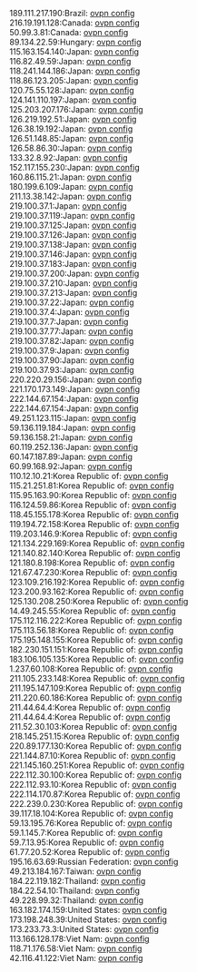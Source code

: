 189.111.217.190:Brazil: [ovpn config](vpn/189_111_217_190.ovpn)  
216.19.191.128:Canada: [ovpn config](vpn/216_19_191_128.ovpn)  
50.99.3.81:Canada: [ovpn config](vpn/50_99_3_81.ovpn)  
89.134.22.59:Hungary: [ovpn config](vpn/89_134_22_59.ovpn)  
115.163.154.140:Japan: [ovpn config](vpn/115_163_154_140.ovpn)  
116.82.49.59:Japan: [ovpn config](vpn/116_82_49_59.ovpn)  
118.241.144.186:Japan: [ovpn config](vpn/118_241_144_186.ovpn)  
118.86.123.205:Japan: [ovpn config](vpn/118_86_123_205.ovpn)  
120.75.55.128:Japan: [ovpn config](vpn/120_75_55_128.ovpn)  
124.141.110.197:Japan: [ovpn config](vpn/124_141_110_197.ovpn)  
125.203.207.176:Japan: [ovpn config](vpn/125_203_207_176.ovpn)  
126.219.192.51:Japan: [ovpn config](vpn/126_219_192_51.ovpn)  
126.38.19.192:Japan: [ovpn config](vpn/126_38_19_192.ovpn)  
126.51.148.85:Japan: [ovpn config](vpn/126_51_148_85.ovpn)  
126.58.86.30:Japan: [ovpn config](vpn/126_58_86_30.ovpn)  
133.32.8.92:Japan: [ovpn config](vpn/133_32_8_92.ovpn)  
152.117.155.230:Japan: [ovpn config](vpn/152_117_155_230.ovpn)  
160.86.115.21:Japan: [ovpn config](vpn/160_86_115_21.ovpn)  
180.199.6.109:Japan: [ovpn config](vpn/180_199_6_109.ovpn)  
211.13.38.142:Japan: [ovpn config](vpn/211_13_38_142.ovpn)  
219.100.37.1:Japan: [ovpn config](vpn/219_100_37_1.ovpn)  
219.100.37.119:Japan: [ovpn config](vpn/219_100_37_119.ovpn)  
219.100.37.125:Japan: [ovpn config](vpn/219_100_37_125.ovpn)  
219.100.37.126:Japan: [ovpn config](vpn/219_100_37_126.ovpn)  
219.100.37.138:Japan: [ovpn config](vpn/219_100_37_138.ovpn)  
219.100.37.146:Japan: [ovpn config](vpn/219_100_37_146.ovpn)  
219.100.37.183:Japan: [ovpn config](vpn/219_100_37_183.ovpn)  
219.100.37.200:Japan: [ovpn config](vpn/219_100_37_200.ovpn)  
219.100.37.210:Japan: [ovpn config](vpn/219_100_37_210.ovpn)  
219.100.37.213:Japan: [ovpn config](vpn/219_100_37_213.ovpn)  
219.100.37.22:Japan: [ovpn config](vpn/219_100_37_22.ovpn)  
219.100.37.4:Japan: [ovpn config](vpn/219_100_37_4.ovpn)  
219.100.37.7:Japan: [ovpn config](vpn/219_100_37_7.ovpn)  
219.100.37.77:Japan: [ovpn config](vpn/219_100_37_77.ovpn)  
219.100.37.82:Japan: [ovpn config](vpn/219_100_37_82.ovpn)  
219.100.37.9:Japan: [ovpn config](vpn/219_100_37_9.ovpn)  
219.100.37.90:Japan: [ovpn config](vpn/219_100_37_90.ovpn)  
219.100.37.93:Japan: [ovpn config](vpn/219_100_37_93.ovpn)  
220.220.29.156:Japan: [ovpn config](vpn/220_220_29_156.ovpn)  
221.170.173.149:Japan: [ovpn config](vpn/221_170_173_149.ovpn)  
222.144.67.154:Japan: [ovpn config](vpn/222_144_67_154.ovpn)  
222.144.67.154:Japan: [ovpn config](vpn/222_144_67_154.ovpn)  
49.251.123.115:Japan: [ovpn config](vpn/49_251_123_115.ovpn)  
59.136.119.184:Japan: [ovpn config](vpn/59_136_119_184.ovpn)  
59.136.158.21:Japan: [ovpn config](vpn/59_136_158_21.ovpn)  
60.119.252.136:Japan: [ovpn config](vpn/60_119_252_136.ovpn)  
60.147.187.89:Japan: [ovpn config](vpn/60_147_187_89.ovpn)  
60.99.168.92:Japan: [ovpn config](vpn/60_99_168_92.ovpn)  
110.12.10.21:Korea Republic of: [ovpn config](vpn/110_12_10_21.ovpn)  
115.21.251.81:Korea Republic of: [ovpn config](vpn/115_21_251_81.ovpn)  
115.95.163.90:Korea Republic of: [ovpn config](vpn/115_95_163_90.ovpn)  
116.124.59.86:Korea Republic of: [ovpn config](vpn/116_124_59_86.ovpn)  
118.45.155.178:Korea Republic of: [ovpn config](vpn/118_45_155_178.ovpn)  
119.194.72.158:Korea Republic of: [ovpn config](vpn/119_194_72_158.ovpn)  
119.203.146.9:Korea Republic of: [ovpn config](vpn/119_203_146_9.ovpn)  
121.134.229.169:Korea Republic of: [ovpn config](vpn/121_134_229_169.ovpn)  
121.140.82.140:Korea Republic of: [ovpn config](vpn/121_140_82_140.ovpn)  
121.180.8.198:Korea Republic of: [ovpn config](vpn/121_180_8_198.ovpn)  
121.67.47.230:Korea Republic of: [ovpn config](vpn/121_67_47_230.ovpn)  
123.109.216.192:Korea Republic of: [ovpn config](vpn/123_109_216_192.ovpn)  
123.200.93.162:Korea Republic of: [ovpn config](vpn/123_200_93_162.ovpn)  
125.130.208.250:Korea Republic of: [ovpn config](vpn/125_130_208_250.ovpn)  
14.49.245.55:Korea Republic of: [ovpn config](vpn/14_49_245_55.ovpn)  
175.112.116.222:Korea Republic of: [ovpn config](vpn/175_112_116_222.ovpn)  
175.113.56.18:Korea Republic of: [ovpn config](vpn/175_113_56_18.ovpn)  
175.195.148.155:Korea Republic of: [ovpn config](vpn/175_195_148_155.ovpn)  
182.230.151.151:Korea Republic of: [ovpn config](vpn/182_230_151_151.ovpn)  
183.106.105.135:Korea Republic of: [ovpn config](vpn/183_106_105_135.ovpn)  
1.237.60.108:Korea Republic of: [ovpn config](vpn/1_237_60_108.ovpn)  
211.105.233.148:Korea Republic of: [ovpn config](vpn/211_105_233_148.ovpn)  
211.195.147.109:Korea Republic of: [ovpn config](vpn/211_195_147_109.ovpn)  
211.220.60.186:Korea Republic of: [ovpn config](vpn/211_220_60_186.ovpn)  
211.44.64.4:Korea Republic of: [ovpn config](vpn/211_44_64_4.ovpn)  
211.44.64.4:Korea Republic of: [ovpn config](vpn/211_44_64_4.ovpn)  
211.52.30.103:Korea Republic of: [ovpn config](vpn/211_52_30_103.ovpn)  
218.145.251.15:Korea Republic of: [ovpn config](vpn/218_145_251_15.ovpn)  
220.89.177.130:Korea Republic of: [ovpn config](vpn/220_89_177_130.ovpn)  
221.144.87.10:Korea Republic of: [ovpn config](vpn/221_144_87_10.ovpn)  
221.145.160.251:Korea Republic of: [ovpn config](vpn/221_145_160_251.ovpn)  
222.112.30.100:Korea Republic of: [ovpn config](vpn/222_112_30_100.ovpn)  
222.112.93.10:Korea Republic of: [ovpn config](vpn/222_112_93_10.ovpn)  
222.114.170.87:Korea Republic of: [ovpn config](vpn/222_114_170_87.ovpn)  
222.239.0.230:Korea Republic of: [ovpn config](vpn/222_239_0_230.ovpn)  
39.117.18.104:Korea Republic of: [ovpn config](vpn/39_117_18_104.ovpn)  
59.13.195.76:Korea Republic of: [ovpn config](vpn/59_13_195_76.ovpn)  
59.1.145.7:Korea Republic of: [ovpn config](vpn/59_1_145_7.ovpn)  
59.7.13.95:Korea Republic of: [ovpn config](vpn/59_7_13_95.ovpn)  
61.77.20.52:Korea Republic of: [ovpn config](vpn/61_77_20_52.ovpn)  
195.16.63.69:Russian Federation: [ovpn config](vpn/195_16_63_69.ovpn)  
49.213.184.167:Taiwan: [ovpn config](vpn/49_213_184_167.ovpn)  
184.22.119.182:Thailand: [ovpn config](vpn/184_22_119_182.ovpn)  
184.22.54.10:Thailand: [ovpn config](vpn/184_22_54_10.ovpn)  
49.228.99.32:Thailand: [ovpn config](vpn/49_228_99_32.ovpn)  
163.182.174.159:United States: [ovpn config](vpn/163_182_174_159.ovpn)  
173.198.248.39:United States: [ovpn config](vpn/173_198_248_39.ovpn)  
173.233.73.3:United States: [ovpn config](vpn/173_233_73_3.ovpn)  
113.166.128.178:Viet Nam: [ovpn config](vpn/113_166_128_178.ovpn)  
118.71.176.58:Viet Nam: [ovpn config](vpn/118_71_176_58.ovpn)  
42.116.41.122:Viet Nam: [ovpn config](vpn/42_116_41_122.ovpn)  
